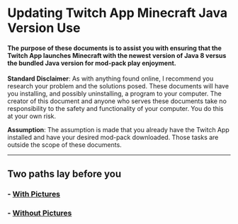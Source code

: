 # Updating Twitch App Minecraft Java Version Use

#### The purpose of these documents is to assist you with ensuring that the Twitch App launches Minecraft with the newest version of Java 8 versus the bundled Java version for mod-pack play enjoyment.

**Standard Disclaimer**: As with anything found online, I recommend you research your problem and the solutions posed. These documents will have you installing, and possibly uninstalling, a program to your computer. The creator of this document and anyone who serves these documents take no responsibility to the safety and functionality of your computer. You do this at your own risk.

**Assumption**: The assumption is made that you already have the Twitch App installed and have your desired mod-pack downloaded. Those tasks are outside the scope of these documents.

---

## Two paths lay before you

### - [With Pictures](https://github.com/Preocts/darko_java_help/blob/source/walkthru-nopic.md)

### - [Without Pictures](https://github.com/Preocts/darko_java_help/blob/source/walkthru-pic.md)
